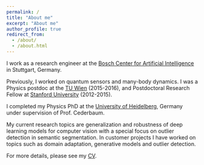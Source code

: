 ```yaml
---
permalink: /
title: "About me"
excerpt: "About me"
author_profile: true
redirect_from: 
  - /about/
  - /about.html
---
```



I work as a research engineer at the [Bosch Center for Artificial Intelligence](https://www.bosch-ai.com/about-us/our-people/) in Stuttgart, Germany.

Previously, I worked on quantum sensors and many-body dynamics. I was a Physics postdoc at the [TU Wien](http://atomchip.org/) (2015-2016), and Postdoctoral Research Fellow at [Stanford University](https://web.stanford.edu/group/kasevich/cgi-bin/wordpress/) (2012-2015).  

I completed my Physics PhD at the [University of Heidelberg](https://www.pci.uni-heidelberg.de/cms/index.html), Germany under supervision of Prof. Cederbaum.


My current research topics are generalization and robustness of deep learning models for computer vision
with a special focus on outlier detection in semantic segmentation. In customer projects I have worked on topics such as domain adaptation,
generative models and outlier detection.


For more details, please see my [CV](/files/CV-Kaspar-Sakmann.pdf).
